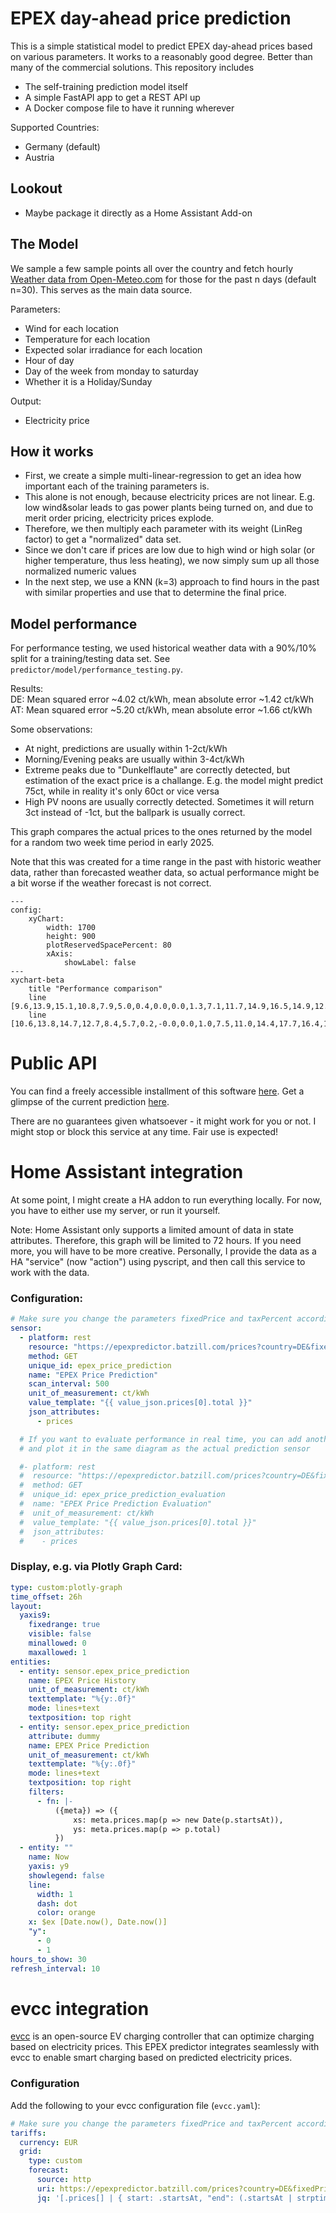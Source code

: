# EPEX day-ahead price prediction

This is a simple statistical model to predict EPEX day-ahead prices based on various parameters.
It works to a reasonably good degree. Better than many of the commercial solutions.
This repository includes
- The self-training prediction model itself
- A simple FastAPI app to get a REST API up
- A Docker compose file to have it running wherever

Supported Countries:
- Germany (default)
- Austria


## Lookout
- Maybe package it directly as a Home Assistant Add-on

## The Model
We sample a few sample points all over the country and fetch hourly [Weather data from Open-Meteo.com](https://open-meteo.com/) for those for the past n days (default n=30).
This serves as the main data source.



Parameters:

- Wind for each location
- Temperature for each location
- Expected solar irradiance for each location
- Hour of day
- Day of the week from monday to saturday
- Whether it is a Holiday/Sunday

Output:
- Electricity price

## How it works
- First, we create a simple multi-linear-regression to get an idea how important each of
the training parameters is.
- This alone is not enough, because electricity prices are not linear.
E.g. low wind&solar leads to gas power plants being turned on, and due to merit order pricing, electricity prices explode.
- Therefore, we then multiply each parameter with its weight (LinReg factor) to get a "normalized" data set.
- Since we don't care if prices are low due to high wind or high solar (or higher temperature, thus less heating), we now simply sum up all those normalized numeric values
- In the next step, we use a KNN (k=3) approach to find hours in the past with similar properties and use that to determine the final price.

## Model performance
For performance testing, we used historical weather data with a 90%/10% split for a training/testing data set. See `predictor/model/performance_testing.py`.

Results:\
DE: Mean squared error ~4.02 ct/kWh, mean absolute error ~1.42 ct/kWh\
AT: Mean squared error ~5.20 ct/kWh, mean absolute error ~1.66 ct/kWh

Some observations:
- At night, predictions are usually within 1-2ct/kWh
- Morning/Evening peaks are usually within 3-4ct/kWh
- Extreme peaks due to "Dunkelflaute" are correctly detected, but estimation of the exact price is a challange. E.g.
the model might predict 75ct, while in reality it's only 60ct or vice versa
- High PV noons are usually correctly detected. Sometimes it will return 3ct instead of -1ct, but the ballpark is usually correct.

This graph compares the actual prices to the ones returned by the model for a random two week time period in early 2025.

Note that this was created for a time range in the past with historic weather data, rather than forecasted weather data,
so actual performance might be a bit worse if the weather forecast is not correct.

```mermaid
---
config:
    xyChart:
        width: 1700
        height: 900
        plotReservedSpacePercent: 80
        xAxis:
            showLabel: false
---
xychart-beta
    title "Performance comparison"
    line [9.6,13.9,15.1,10.8,7.9,5.0,0.4,0.0,0.0,1.3,7.1,11.7,14.9,16.5,14.9,12.6,10.7,10.1,9.1,9.0,9.0,9.1,9.2,9.9,11.5,13.6,14.8,12.2,8.3,6.5,3.2,1.3,0.8,3.7,9.0,12.7,15.0,21.7,17.9,14.9,13.2,11.9,11.2,12.5,11.4,11.7,11.7,11.8,12.1,12.8,12.1,9.8,7.3,1.8,0.2,-0.0,-0.0,0.0,5.6,10.1,14.6,17.4,14.0,11.1,10.0,9.9,9.8,9.5,9.5,9.4,9.7,9.9,10.2,10.0,9.3,6.5,2.9,1.0,0.0,-0.2,-0.2,0.0,1.7,9.1,12.6,13.5,13.7,13.0,12.3,11.3,10.7,9.7,9.5,9.7,9.7,9.5,10.6,14.8,16.0,13.4,9.9,8.4,7.8,7.6,7.7,8.4,9.7,12.7,14.8,17.5,16.0,14.2,12.7,10.7,9.8,10.4,10.2,10.0,10.0,10.3,11.1,14.8,15.3,14.6,12.9,10.2,9.7,9.6,9.8,10.2,11.3,13.3,17.2,20.5,18.1,14.9,13.3,12.1,10.7,10.2,10.0,9.8,9.7,10.2,11.0,14.5,16.2,14.8,12.5,10.3,10.0,9.8,10.0,10.2,11.8,14.2,15.7,20.0,17.9,14.8,13.2,12.0,11.0,10.9,10.2,9.9,9.7,9.8,10.6,13.3,16.0,15.8,14.8,12.4,11.1,11.0,10.8,10.8,11.0,12.1,14.3,16.6,17.3,14.9,13.6,12.3,11.2,10.9,10.6,10.6,10.4,10.5,11.4,14.3,15.5,15.5,13.2,11.2,10.6,10.4,10.5,10.5,10.9,12.5,14.6,15.5,15.1,13.0,11.1,11.4,10.5,11.2,10.3,9.6,9.0,8.7,9.1,9.7,9.9,9.9,8.6,7.2,6.7,5.7,4.8,5.5,7.1,8.4,12.2,13.0,13.3,12.1,10.8,10.5,9.5,9.0,8.6,8.0,7.8,7.9,8.1,8.5,8.2,7.8,5.7,2.4,0.3,0.1,0.0,0.3,3.1,7.1,11.7,13.1,14.0,12.5,10.8,10.1,8.0,7.8,7.9,7.9,8.1,8.6,10.3,13.5,15.3,13.5,10.1,6.8,5.1,3.1,2.8,5.0,7.0,9.9,14.3,17.7,17.0,14.2,11.9,10.8,9.4,9.2,9.0,9.2,8.9,9.5,11.1,13.9,13.7,10.7,7.2,2.5,0.1,-0.1,-0.0,0.6,5.0,9.6,14.1,17.1,16.7,14.2,12.3,11.6,10.3,10.7,10.2,10.1,10.2,10.7,12.3,15.8,14.8,10.8,8.0,2.7,-0.0,-0.1,-0.0,0.1,6.7,11.0,14.8,24.8,22.0,17.7,13.8,12.4,11.1,11.7,10.3,10.0,10.0,10.3]
    line [10.6,13.8,14.7,12.7,8.4,5.7,0.2,-0.0,0.0,1.0,7.5,11.0,14.4,17.7,16.4,15.0,12.6,11.1,10.5,9.4,8.4,8.6,9.1,10.0,12.1,14.0,15.0,12.8,9.9,7.3,3.8,3.3,2.6,2.4,7.4,11.2,14.2,19.4,20.1,14.1,13.3,12.3,11.1,11.5,10.6,10.4,10.3,10.8,10.2,11.9,10.5,9.9,7.8,1.5,1.2,2.2,0.0,0.7,5.2,10.1,14.1,15.0,14.0,10.9,9.7,10.8,9.1,7.7,6.5,9.1,6.0,9.0,9.2,9.4,10.0,7.7,1.6,0.8,0.2,0.3,-0.5,-0.8,3.3,8.1,12.3,13.9,14.1,13.2,12.4,12.0,11.1,10.5,10.1,9.9,9.7,9.9,10.8,14.8,15.8,14.4,13.6,9.8,7.4,5.3,4.4,7.1,7.9,11.4,15.1,17.9,16.9,15.5,12.7,11.9,11.2,10.3,10.0,9.8,9.8,9.9,10.7,14.9,16.0,16.2,14.7,10.7,9.2,10.0,8.7,8.3,9.4,12.2,15.1,19.0,20.2,14.6,12.3,12.2,11.0,10.6,10.5,9.8,10.0,10.1,10.9,15.1,15.4,14.5,13.2,11.7,10.6,10.0,10.2,10.5,11.2,12.9,14.9,17.7,18.3,15.1,13.1,11.9,11.0,11.2,10.8,9.8,10.1,10.0,11.0,14.0,15.2,15.5,12.7,10.9,10.6,10.3,8.9,10.6,11.2,12.9,14.9,17.7,16.4,14.3,13.1,12.1,10.5,10.1,10.8,10.1,10.3,10.4,11.5,14.3,15.9,15.4,12.6,10.2,10.6,9.9,9.4,10.6,11.2,12.9,14.9,19.8,16.2,14.4,11.4,11.1,9.7,10.6,9.5,9.8,9.6,9.7,10.2,9.7,9.9,10.0,7.8,7.3,5.0,5.3,1.9,7.7,8.6,10.4,14.1,15.0,14.2,13.0,11.5,10.7,9.0,7.7,7.0,9.1,8.9,9.0,9.2,9.4,9.3,8.2,3.5,3.1,0.9,1.4,0.3,0.6,3.3,8.1,12.3,13.5,14.1,10.7,11.9,11.1,10.0,9.0,7.7,7.6,7.6,7.9,9.2,13.1,13.7,13.6,9.1,3.9,1.7,1.0,1.0,2.1,6.3,8.8,13.1,17.9,16.9,14.2,12.7,11.3,10.6,10.5,9.8,9.5,9.9,9.9,11.0,13.9,14.9,12.7,8.1,4.8,0.0,1.7,0.4,2.3,6.0,10.5,14.3,17.1,16.7,14.5,12.3,11.5,10.4,9.7,9.4,9.5,9.7,9.0,11.3,14.4,14.6,10.2,6.6,2.5,0.2,-0.0,0.0,1.0,7.2,10.8,14.3,18.9,18.3,16.0,12.5,11.5,11.1,10.4,9.4,10.3,10.1,10.0]
```


# Public API
You can find a freely accessible installment of this software [here](https://epexpredictor.batzill.com/).
Get a glimpse of the current prediction [here](https://epexpredictor.batzill.com/prices).

There are no guarantees given whatsoever - it might work for you or not.
I might stop or block this service at any time. Fair use is expected!

# Home Assistant integration
At some point, I might create a HA addon to run everything locally.
For now, you have to either use my server, or run it yourself.

Note: Home Assistant only supports a limited amount of data in state attributes. Therefore, this graph will be limited to 72 hours.
If you need more, you will have to be more creative.
Personally, I provide the data as a HA "service" (now "action") using pyscript, and then call this service to work with the data.



### Configuration:
```yaml
# Make sure you change the parameters fixedPrice and taxPercent according to your electricity plan
sensor:
  - platform: rest
    resource: "https://epexpredictor.batzill.com/prices?country=DE&fixedPrice=13.15&taxPercent=19&hours=72"
    method: GET
    unique_id: epex_price_prediction
    name: "EPEX Price Prediction"
    scan_interval: 500
    unit_of_measurement: ct/kWh
    value_template: "{{ value_json.prices[0].total }}"
    json_attributes:
      - prices

  # If you want to evaluate performance in real time, you can add another sensor like this
  # and plot it in the same diagram as the actual prediction sensor

  #- platform: rest
  #  resource: "https://epexpredictor.batzill.com/prices?country=DE&fixedPrice=13.15&taxPercent=19&evaluation=true&hours=72"
  #  method: GET
  #  unique_id: epex_price_prediction_evaluation
  #  name: "EPEX Price Prediction Evaluation"
  #  unit_of_measurement: ct/kWh
  #  value_template: "{{ value_json.prices[0].total }}"
  #  json_attributes:
  #    - prices
```

### Display, e.g. via Plotly Graph Card:
```yaml
type: custom:plotly-graph
time_offset: 26h
layout:
  yaxis9:
    fixedrange: true
    visible: false
    minallowed: 0
    maxallowed: 1
entities:
  - entity: sensor.epex_price_prediction
    name: EPEX Price History
    unit_of_measurement: ct/kWh
    texttemplate: "%{y:.0f}"
    mode: lines+text
    textposition: top right
  - entity: sensor.epex_price_prediction
    attribute: dummy
    name: EPEX Price Prediction
    unit_of_measurement: ct/kWh
    texttemplate: "%{y:.0f}"
    mode: lines+text
    textposition: top right
    filters:
      - fn: |-
          ({meta}) => ({
              xs: meta.prices.map(p => new Date(p.startsAt)),
              ys: meta.prices.map(p => p.total)
          })
  - entity: ""
    name: Now
    yaxis: y9
    showlegend: false
    line:
      width: 1
      dash: dot
      color: orange
    x: $ex [Date.now(), Date.now()]
    "y":
      - 0
      - 1
hours_to_show: 30
refresh_interval: 10
```

# evcc integration

[evcc](https://evcc.io/) is an open-source EV charging controller that can optimize charging based on electricity prices. This EPEX predictor integrates seamlessly with evcc to enable smart charging based on predicted electricity prices.

### Configuration

Add the following to your evcc configuration file (`evcc.yaml`):

```yaml
# Make sure you change the parameters fixedPrice and taxPercent according to your electricity plan
tariffs:
  currency: EUR
  grid:
    type: custom
    forecast:
      source: http
      uri: https://epexpredictor.batzill.com/prices?country=DE&fixedPrice=13.15&taxPercent=19&unit=EUR_PER_KWH&timezone=UTC
      jq: '[.prices[] | { start: .startsAt, "end": (.startsAt | strptime("%Y-%m-%dT%H:%M:%SZ") | mktime + 900 | strftime("%Y-%m-%dT%H:%M:%SZ")), "value": .total}] | tostring'
```

